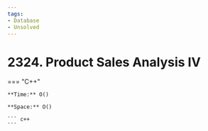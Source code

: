 ```yaml
---
tags:
- Database
- Unsolved
---
```



# 2324. Product Sales Analysis IV

=== "C++"

    **Time:** O()

    **Space:** O()

    ``` c++
    ```